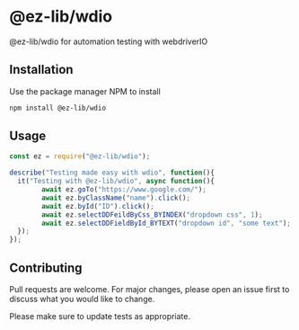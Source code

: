 # @ez-lib/wdio

@ez-lib/wdio for automation testing with webdriverIO

## Installation

Use the package manager NPM to install 

```bash
npm install @ez-lib/wdio
```

## Usage

```javascript
const ez = require("@ez-lib/wdio");

describe("Testing made easy with wdio", function(){
  it("Testing with @ez-lib/wdio", async function(){
        await ez.goTo("https://www.google.com/");
        await ez.byClassName("name").click();
        await ez.byId("ID").click();
        await ez.selectDDFeildByCss_BYINDEX("dropdown css", 1);
        await ez.selectDDFieldById_BYTEXT("dropdown id", "some text");
  });
});
```

## Contributing

Pull requests are welcome. For major changes, please open an issue first to discuss what you would like to change.

Please make sure to update tests as appropriate.
